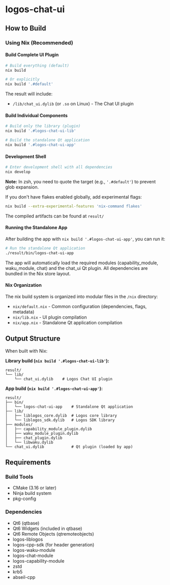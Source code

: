 # logos-chat-ui

## How to Build

### Using Nix (Recommended)

#### Build Complete UI Plugin

```bash
# Build everything (default)
nix build

# Or explicitly
nix build '.#default'
```

The result will include:
- `/lib/chat_ui.dylib` (or `.so` on Linux) - The Chat UI plugin

#### Build Individual Components

```bash
# Build only the library (plugin)
nix build '.#logos-chat-ui-lib'

# Build the standalone Qt application
nix build '.#logos-chat-ui-app'
```

#### Development Shell

```bash
# Enter development shell with all dependencies
nix develop
```

**Note:** In zsh, you need to quote the target (e.g., `'.#default'`) to prevent glob expansion.

If you don't have flakes enabled globally, add experimental flags:

```bash
nix build --extra-experimental-features 'nix-command flakes'
```

The compiled artifacts can be found at `result/`

#### Running the Standalone App

After building the app with `nix build '.#logos-chat-ui-app'`, you can run it:

```bash
# Run the standalone Qt application
./result/bin/logos-chat-ui-app
```

The app will automatically load the required modules (capability_module, waku_module, chat) and the chat_ui Qt plugin. All dependencies are bundled in the Nix store layout.

#### Nix Organization

The nix build system is organized into modular files in the `/nix` directory:
- `nix/default.nix` - Common configuration (dependencies, flags, metadata)
- `nix/lib.nix` - UI plugin compilation
- `nix/app.nix` - Standalone Qt application compilation

## Output Structure

When built with Nix:

**Library build (`nix build '.#logos-chat-ui-lib'`):**
```
result/
└── lib/
    └── chat_ui.dylib    # Logos Chat UI plugin
```

**App build (`nix build '.#logos-chat-ui-app'`):**
```
result/
├── bin/
│   └── logos-chat-ui-app    # Standalone Qt application
├── lib/
│   ├── liblogos_core.dylib  # Logos core library
│   └── liblogos_sdk.dylib   # Logos SDK library
├── modules/
│   ├── capability_module_plugin.dylib
│   ├── waku_module_plugin.dylib
│   ├── chat_plugin.dylib
│   └── libwaku.dylib
└── chat_ui.dylib            # Qt plugin (loaded by app)
```

## Requirements

### Build Tools
- CMake (3.16 or later)
- Ninja build system
- pkg-config

### Dependencies
- Qt6 (qtbase)
- Qt6 Widgets (included in qtbase)
- Qt6 Remote Objects (qtremoteobjects)
- logos-liblogos
- logos-cpp-sdk (for header generation)
- logos-waku-module
- logos-chat-module
- logos-capability-module
- zstd
- krb5
- abseil-cpp